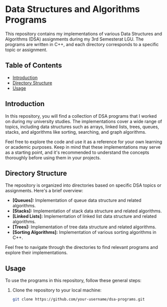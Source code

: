 # Data Structures and Algorithms Programs

This repository contains my implementations of various Data Structures and Algorithms (DSA) assignments during my 3rd Semesterat LGU. The programs are written in C++, and each directory corresponds to a specific topic or assignment.

## Table of Contents

- [Introduction](#introduction)
- [Directory Structure](#directory-structure)
- [Usage](#usage)

## Introduction

In this repository, you will find a collection of DSA programs that I worked on during my university studies. The implementations cover a wide range of topics, including data structures such as arrays, linked lists, trees, queues, stacks, and algorithms like sorting, searching, and graph algorithms.

Feel free to explore the code and use it as a reference for your own learning or academic purposes. Keep in mind that these implementations may serve as a starting point, and it's recommended to understand the concepts thoroughly before using them in your projects.

## Directory Structure

The repository is organized into directories based on specific DSA topics or assignments. Here's a brief overview:

- **[Queues]:** Implementation of queue data structure and related algorithms.
- **[Stacks]:** Implementation of stack data structure and related algorithms.
- **[Linked Lists]:** Implementation of linked list data structure and related algorithms.
- **[Trees]:** Implementation of tree data structure and related algorithms.
- **[Sorting Algorithms]:** Implementation of various sorting algorithms in C++.

Feel free to navigate through the directories to find relevant programs and explore their implementations.

## Usage

To use the programs in this repository, follow these general steps:

1. Clone the repository to your local machine:

   ```bash
   git clone https://github.com/your-username/dsa-programs.git
